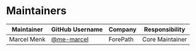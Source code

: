 # Maintainers

| Maintainer | GitHub Username | Company |          Responsibility           |
| ---------- | --------------- | ------- | --------------------------------- |
| Marcel Menk | [@me-marcel](https://github.com/me-marcel) | ForePath | Core Maintainer |
